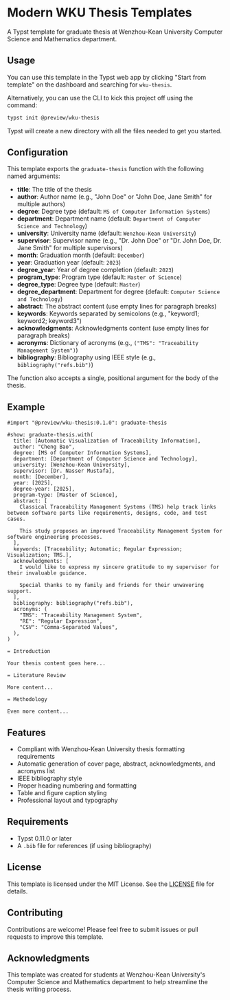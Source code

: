 # Modern WKU Thesis Templates

A Typst template for graduate thesis at Wenzhou-Kean University Computer Science and Mathematics department.

## Usage

You can use this template in the Typst web app by clicking "Start from template" on the dashboard and searching for `wku-thesis`.

Alternatively, you can use the CLI to kick this project off using the command:

```bash
typst init @preview/wku-thesis
```

Typst will create a new directory with all the files needed to get you started.

## Configuration

This template exports the `graduate-thesis` function with the following named arguments:

- **title**: The title of the thesis
- **author**: Author name (e.g., "John Doe" or "John Doe, Jane Smith" for multiple authors)
- **degree**: Degree type (default: `MS of Computer Information Systems`)
- **department**: Department name (default: `Department of Computer Science and Technology`)
- **university**: University name (default: `Wenzhou-Kean University`)
- **supervisor**: Supervisor name (e.g., "Dr. John Doe" or "Dr. John Doe, Dr. Jane Smith" for multiple supervisors)
- **month**: Graduation month (default: `December`)
- **year**: Graduation year (default: `2023`)
- **degree_year**: Year of degree completion (default: `2023`)
- **program_type**: Program type (default: `Master of Science`)
- **degree_type**: Degree type (default: `Master`)
- **degree_department**: Department for degree (default: `Computer Science and Technology`)
- **abstract**: The abstract content (use empty lines for paragraph breaks)
- **keywords**: Keywords separated by semicolons (e.g., "keyword1; keyword2; keyword3")
- **acknowledgments**: Acknowledgments content (use empty lines for paragraph breaks)
- **acronyms**: Dictionary of acronyms (e.g., `("TMS": "Traceability Management System")`)
- **bibliography**: Bibliography using IEEE style (e.g., `bibliography("refs.bib")`)

The function also accepts a single, positional argument for the body of the thesis.

## Example

```typ
#import "@preview/wku-thesis:0.1.0": graduate-thesis

#show: graduate-thesis.with(
  title: [Automatic Visualization of Traceability Information],
  author: "Cheng Bao",
  degree: [MS of Computer Information Systems],
  department: [Department of Computer Science and Technology],
  university: [Wenzhou-Kean University],
  supervisor: [Dr. Nasser Mustafa],
  month: [December],
  year: [2025],
  degree-year: [2025],
  program-type: [Master of Science],
  abstract: [
    Classical Traceability Management Systems (TMS) help track links between software parts like requirements, designs, code, and test cases.

    This study proposes an improved Traceability Management System for software engineering processes.
  ],
  keywords: [Traceability; Automatic; Regular Expression; Visualization; TMS.],
  acknowledgments: [
    I would like to express my sincere gratitude to my supervisor for their invaluable guidance.

    Special thanks to my family and friends for their unwavering support.
  ],
  bibliography: bibliography("refs.bib"),
  acronyms: (
    "TMS": "Traceability Management System",
    "RE": "Regular Expression",
    "CSV": "Comma-Separated Values",
  ),
)

= Introduction

Your thesis content goes here...

= Literature Review

More content...

= Methodology

Even more content...
```

## Features

- Compliant with Wenzhou-Kean University thesis formatting requirements
- Automatic generation of cover page, abstract, acknowledgments, and acronyms list
- IEEE bibliography style
- Proper heading numbering and formatting
- Table and figure caption styling
- Professional layout and typography

## Requirements

- Typst 0.11.0 or later
- A `.bib` file for references (if using bibliography)

## License

This template is licensed under the MIT License. See the [LICENSE](LICENSE) file for details.

## Contributing

Contributions are welcome! Please feel free to submit issues or pull requests to improve this template.

## Acknowledgments

This template was created for students at Wenzhou-Kean University's Computer Science and Mathematics department to help streamline the thesis writing process.
